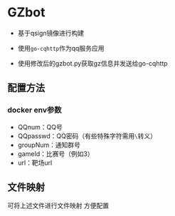 # GZbot

- 基于qsign镜像进行构建

- 使用`go-cqhttp`作为qq服务应用

- 使用修改后的gzbot.py获取gz信息并发送给go-cqhttp

## 配置方法

### docker env参数

- QQnum：QQ号
- QQpasswd：QQ密码（有些特殊字符需用`\`转义）
- groupNum：通知群号
- gameId：比赛号（例如3）
- url：靶场url

## 文件映射

可将上述文件进行文件映射 方便配置
